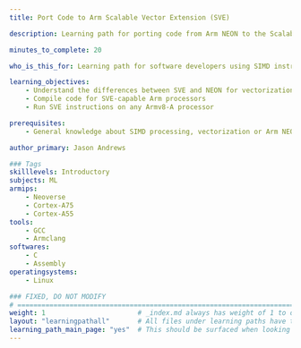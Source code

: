 ```yaml
---
title: Port Code to Arm Scalable Vector Extension (SVE)

description: Learning path for porting code from Arm NEON to the Scalable Vector Extension (SVE)

minutes_to_complete: 20   

who_is_this_for: Learning path for software developers using SIMD instructions for High-Performance Computing, Machine Learning, Digital Signal Processing, Audio and Video Codec applications.

learning_objectives: 
    - Understand the differences between SVE and NEON for vectorization
    - Compile code for SVE-capable Arm processors
    - Run SVE instructions on any Armv8-A processor

prerequisites:
    - General knowledge about SIMD processing, vectorization or Arm NEON.

author_primary: Jason Andrews

### Tags
skilllevels: Introductory
subjects: ML
armips:
    - Neoverse
    - Cortex-A75
    - Cortex-A55
tools:
    - GCC
    - Armclang
softwares:
    - C
    - Assembly
operatingsystems:
    - Linux

### FIXED, DO NOT MODIFY
# ================================================================================
weight: 1                       # _index.md always has weight of 1 to order correctly
layout: "learningpathall"       # All files under learning paths have this same wrapper
learning_path_main_page: "yes"  # This should be surfaced when looking for related content. Only set for _index.md of learning path content.
---
```


